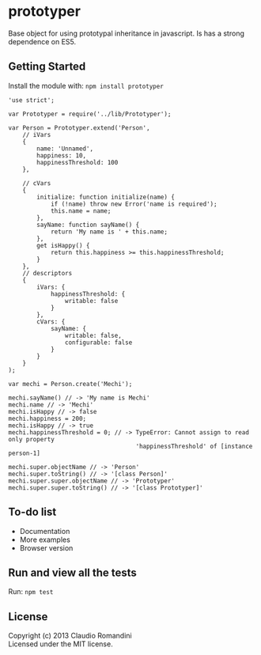prototyper
==========

Base object for using prototypal inheritance in javascript. Is has a strong dependence on ES5.

## Getting Started

Install the module with: `npm install prototyper`

	'use strict';
	
	var Prototyper = require('../lib/Prototyper');
	
	var Person = Prototyper.extend('Person',
		// iVars
		{
        	name: 'Unnamed',
        	happiness: 10,
        	happinessThreshold: 100
    	},
    	
    	// cVars
    	{
    	    initialize: function initialize(name) {
    	        if (!name) throw new Error('name is required');
    	        this.name = name;
    	    },
    	    sayName: function sayName() {
    	        return 'My name is ' + this.name;
    	    },
    	    get isHappy() {
    	        return this.happiness >= this.happinessThreshold;
    	    }
    	},
    	// descriptors
    	{
    	    iVars: {
    	        happinessThreshold: {
    	            writable: false
    	        }
    	    },
    	    cVars: {
    	        sayName: {
    	            writable: false,
    	            configurable: false
    	        }
    	    }
    	}
	);

	var mechi = Person.create('Mechi');

	mechi.sayName() // -> 'My name is Mechi'
	mechi.name // -> 'Mechi'
	mechi.isHappy // -> false
	mechi.happiness = 200;
	mechi.isHappy // -> true
	mechi.happinessThreshold = 0; // -> TypeError: Cannot assign to read only property
	                                    'happinessThreshold' of [instance person-1]
	
	mechi.super.objectName // -> 'Person'
	mechi.super.toString() // -> '[class Person]'
	mechi.super.super.objectName // -> 'Prototyper'
	mechi.super.super.toString() // -> '[class Prototyper]'

## To-do list
- Documentation
- More examples
- Browser version

## Run and view all the tests
Run: `npm test`

## License
Copyright (c) 2013 Claudio Romandini  
Licensed under the MIT license.
